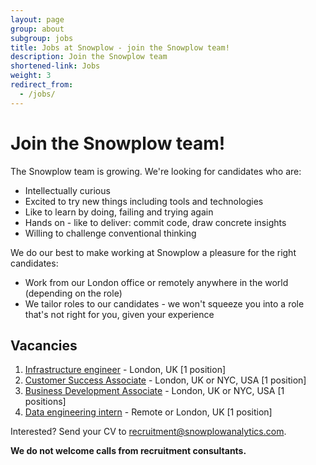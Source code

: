 ```yaml
---
layout: page
group: about
subgroup: jobs
title: Jobs at Snowplow - join the Snowplow team!
description: Join the Snowplow team
shortened-link: Jobs
weight: 3
redirect_from:
  - /jobs/
---
```


# Join the Snowplow team!

The Snowplow team is growing. We're looking for candidates who are:

* Intellectually curious
* Excited to try new things including tools and technologies  
* Like to learn by doing, failing and trying again
* Hands on - like to deliver: commit code, draw concrete insights
* Willing to challenge conventional thinking

We do our best to make working at Snowplow a pleasure for the right candidates:

* Work from our London office or remotely anywhere in the world (depending on the role)
* We tailor roles to our candidates - we won't squeeze you into a role that's not right for you, given your experience

## Vacancies

1. [Infrastructure engineer][infrastructure-engineer] - London, UK [1 position]
2. [Customer Success Associate][customer-success-associate] - London, UK or NYC, USA [1 position]
3. [Business Development Associate][business-development-associate] - London, UK or NYC, USA [1 positions]
4. [Data engineering intern][data-engineering-intern] - Remote or London, UK [1 position]

Interested? Send your CV to recruitment@snowplowanalytics.com.

<strong>We do not welcome calls from recruitment consultants.</strong>

[data-engineering-intern]: /about/jobs/data-engineering-intern.html
[business-development-associate]: /about/jobs/business-development-associate.html
[customer-success-associate]: /about/jobs/customer-success-associate.html
[infrastructure-engineer]: /about/jobs/infrastructure-engineer.html
[summer-2015-blog-post]: /blog/2015/04/09/announcing-our-summer-internship-program/
